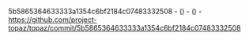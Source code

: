 5b5865364633333a1354c6bf2184c07483332508 -  () -  () - https://github.com/project-topaz/topaz/commit/5b5865364633333a1354c6bf2184c07483332508
